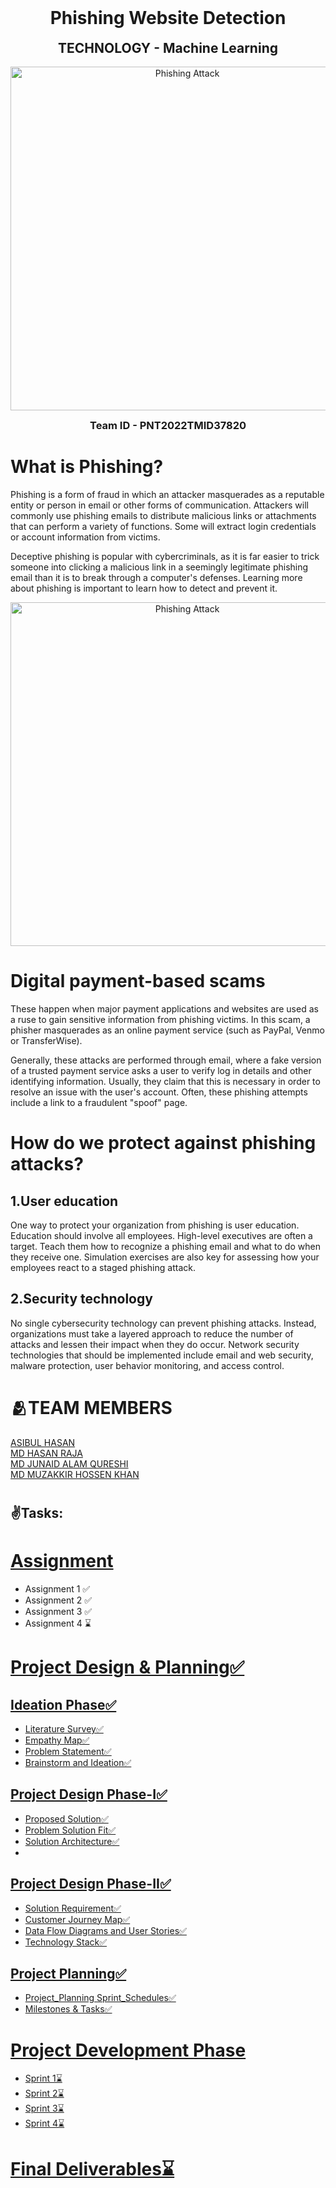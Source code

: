 <h1 align="center" style="margin-top: 0px;">  Phishing Website Detection </h1>
<h2 align="center" style="margin-top: 0px;"> TECHNOLOGY - Machine Learning </h2>
<p align="center">
  <img src="https://www.aalpha.net/wp-content/uploads/2021/02/Automated-Machine-Learning.gif " width="550" hight="300" title="Phishing Attack"]
</p>
<h3 align="center" style="margin-top: 0px;"> Team ID - PNT2022TMID37820 </h3>

# What is Phishing?

Phishing is a form of fraud in which an attacker masquerades as a reputable entity or person in email or other forms of communication. Attackers will commonly use phishing emails to distribute malicious links or attachments that can perform a variety of functions. Some will extract login credentials or account information from victims.

Deceptive phishing is popular with cybercriminals, as it is far easier to trick someone into clicking a malicious link in a seemingly legitimate phishing email than it is to break through a computer's defenses. Learning more about phishing is important to learn how to detect and prevent it.

<p align="center">
  <img src="https://www.wizlynxgroup.com/news/wp-content/uploads/2020/08/test2-1024x288.jpg" width="550" hight="300" title="Phishing Attack">
</p>

# Digital payment-based scams

These happen when major payment applications and websites are used as a ruse to gain sensitive information from phishing victims. In this scam, a phisher masquerades as an online payment service (such as PayPal, Venmo or TransferWise).

Generally, these attacks are performed through email, where a fake version of a trusted payment service asks a user to verify log in details and other identifying information. Usually, they claim that this is necessary in order to resolve an issue with the user's account. Often, these phishing attempts include a link to a fraudulent "spoof" page.

# How do we protect against phishing attacks?

<h2> 1.User education </h2>
One way to protect your organization from phishing is user education. Education should involve all employees. High-level executives are often a target. Teach them how to recognize a phishing email and what to do when they receive one. Simulation exercises are also key for assessing how your employees react to a staged phishing attack.

<h2> 2.Security technology </h2>
No single cybersecurity technology can prevent phishing attacks. Instead, organizations must take a layered approach to reduce the number of attacks and lessen their impact when they do occur. Network security technologies that should be implemented include email and web security, malware protection, user behavior monitoring, and access control.

# 🫂TEAM MEMBERS
 [ASIBUL HASAN](https://github.com/IBM-EPBL/IBM-Project-52249-1660992353/tree/main/Assignment/Team%20Member%201)<br>
 [MD HASAN RAJA](https://github.com/IBM-EPBL/IBM-Project-52249-1660992353/tree/main/Assignment/Team%20Member%202)<br>
 [MD JUNAID ALAM QURESHI](https://github.com/IBM-EPBL/IBM-Project-52249-1660992353/tree/main/Assignment/Team%20Member%203)<br>
 [MD MUZAKKIR HOSSEN KHAN](https://github.com/IBM-EPBL/IBM-Project-52249-1660992353/tree/main/Assignment/Team%20Lead)
 
 # <h2>✌️Tasks: </h2> 
 
# [Assignment](https://github.com/IBM-EPBL/IBM-Project-52249-1660992353/tree/main/Assignment)

- Assignment 1 ✅<br>
- Assignment 2 ✅ <br>
- Assignment 3 ✅ <br> 
- Assignment 4 ⌛

# [Project Design & Planning✅](https://github.com/IBM-EPBL/IBM-Project-52249-1660992353/tree/main/Project%20Design%20%26%20Planning)
## [Ideation Phase✅](https://github.com/IBM-EPBL/IBM-Project-52249-1660992353/tree/main/Project%20Design%20%26%20Planning/Ideation%20Phase)

- [Literature Survey✅](https://github.com/IBM-EPBL/IBM-Project-52249-1660992353/blob/main/Project%20Design%20%26%20Planning/Ideation%20Phase/Literature%20survey.pdf)<br>
- [Empathy Map✅](https://github.com/IBM-EPBL/IBM-Project-52249-1660992353/blob/main/Project%20Design%20%26%20Planning/Ideation%20Phase/Empathy%20Map%20for%20Web%20Phishing%20Detection%20(2).pdf)<br>
- [Problem Statement✅](https://github.com/IBM-EPBL/IBM-Project-52249-1660992353/blob/main/Project%20Design%20%26%20Planning/Ideation%20Phase/Problem%20Statement.pdf)<br>
- [Brainstorm and Ideation✅](https://github.com/IBM-EPBL/IBM-Project-52249-1660992353/blob/main/Project%20Design%20%26%20Planning/Ideation%20Phase/Brainstorming-%20Idea%20Generation-%20Prioritizaation.pdf)<br>

## [Project Design Phase-I✅](https://github.com/IBM-EPBL/IBM-Project-52249-1660992353/tree/main/Project%20Design%20%26%20Planning/Project%20Design%20Phase-I)

- [Proposed Solution✅](https://github.com/IBM-EPBL/IBM-Project-52249-1660992353/blob/main/Project%20Design%20%26%20Planning/Project%20Design%20Phase-I/Proposed%20Solution.pdf)<br>
- [Problem Solution Fit✅](https://github.com/IBM-EPBL/IBM-Project-52249-1660992353/blob/main/Project%20Design%20%26%20Planning/Project%20Design%20Phase-I/Problem_solution_fit.pdf)<br>
- [Solution Architecture✅](https://github.com/IBM-EPBL/IBM-Project-52249-1660992353/blob/main/Project%20Design%20%26%20Planning/Project%20Design%20Phase-I/Solution%20Architecture.pdf)<br>
- 
## [Project Design Phase-II✅](https://github.com/IBM-EPBL/IBM-Project-52249-1660992353/tree/main/Project%20Design%20%26%20Planning/Project%20Design%20Phase-II)

- [Solution Requirement✅](https://github.com/IBM-EPBL/IBM-Project-52249-1660992353/blob/main/Project%20Design%20%26%20Planning/Project%20Design%20Phase-II/Solution%20Requirements.pdf)<br>
- [Customer Journey Map✅](https://github.com/IBM-EPBL/IBM-Project-52249-1660992353/blob/main/Project%20Design%20%26%20Planning/Project%20Design%20Phase-II/Customer%20Journey%20Map.pdf)<br>
- [Data Flow Diagrams and User Stories✅](https://github.com/IBM-EPBL/IBM-Project-52249-1660992353/blob/main/Project%20Design%20%26%20Planning/Project%20Design%20Phase-II/Data%20Flow%20Diagrams%20and%20User%20Stories.pdf)<br>
- [Technology Stack✅](https://github.com/IBM-EPBL/IBM-Project-52249-1660992353/blob/main/Project%20Design%20%26%20Planning/Project%20Design%20Phase-II/Technology%20Stack.pdf)<br>

## [Project Planning✅](https://github.com/IBM-EPBL/IBM-Project-52249-1660992353/tree/main/Project%20Design%20%26%20Planning/Project%20Planning)

- [Project_Planning Sprint_Schedules✅](https://github.com/IBM-EPBL/IBM-Project-52249-1660992353/blob/main/Project%20Design%20%26%20Planning/Project%20Planning/Project_Planning%20Sprint_Schedules.pdf)
- [Milestones & Tasks✅](https://github.com/IBM-EPBL/IBM-Project-52249-1660992353/blob/main/Project%20Design%20%26%20Planning/Project%20Planning/Milestone%20and%20Activity%20List.pdf)

# [Project Development Phase](https://github.com/IBM-EPBL/IBM-Project-52249-1660992353/tree/main/Project%20Development%20Phase)
- [Sprint 1⌛](https://github.com/IBM-EPBL/IBM-Project-52249-1660992353/tree/main/Project%20Development%20Phase/Sprint%201) <br>
- [Sprint 2⌛](https://github.com/IBM-EPBL/IBM-Project-52249-1660992353/tree/main/Project%20Development%20Phase/Sprint%202) <br>
- [Sprint 3⌛](https://github.com/IBM-EPBL/IBM-Project-52249-1660992353/tree/main/Project%20Development%20Phase/Sprint%203) <br>
- [Sprint 4⌛](https://github.com/IBM-EPBL/IBM-Project-52249-1660992353/tree/main/Project%20Development%20Phase/Sprint%204)

# [Final Deliverables⌛](https://github.com/IBM-EPBL/IBM-Project-52249-1660992353/tree/main/Final%20Deliverables)
